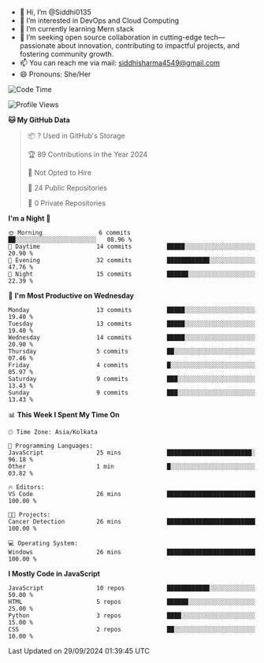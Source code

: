 - 👋 Hi, I’m @Siddhi0135
- 👀 I’m interested in DevOps and Cloud Computing
- 🌱 I’m currently learning Mern stack
- 💞️ I’m seeking open source collaboration in cutting-edge
     tech—passionate about innovation, contributing to impactful projects,
     and fostering community growth.
- 📫 You can reach me via mail: siddhisharma4549@gmail.com
- 😄 Pronouns: She/Her


<!--START_SECTION:waka-->
![Code Time](http://img.shields.io/badge/Code%20Time-15%20hrs%2015%20mins-blue)

![Profile Views](http://img.shields.io/badge/Profile%20Views-0-blue)

**🐱 My GitHub Data** 

> 📦 ? Used in GitHub's Storage 
 > 
> 🏆 89 Contributions in the Year 2024
 > 
> 🚫 Not Opted to Hire
 > 
> 📜 24 Public Repositories 
 > 
> 🔑 0 Private Repositories 
 > 
**I'm a Night 🦉** 

```text
🌞 Morning                6 commits           ██░░░░░░░░░░░░░░░░░░░░░░░   08.96 % 
🌆 Daytime                14 commits          █████░░░░░░░░░░░░░░░░░░░░   20.90 % 
🌃 Evening                32 commits          ████████████░░░░░░░░░░░░░   47.76 % 
🌙 Night                  15 commits          ██████░░░░░░░░░░░░░░░░░░░   22.39 % 
```
📅 **I'm Most Productive on Wednesday** 

```text
Monday                   13 commits          █████░░░░░░░░░░░░░░░░░░░░   19.40 % 
Tuesday                  13 commits          █████░░░░░░░░░░░░░░░░░░░░   19.40 % 
Wednesday                14 commits          █████░░░░░░░░░░░░░░░░░░░░   20.90 % 
Thursday                 5 commits           ██░░░░░░░░░░░░░░░░░░░░░░░   07.46 % 
Friday                   4 commits           █░░░░░░░░░░░░░░░░░░░░░░░░   05.97 % 
Saturday                 9 commits           ███░░░░░░░░░░░░░░░░░░░░░░   13.43 % 
Sunday                   9 commits           ███░░░░░░░░░░░░░░░░░░░░░░   13.43 % 
```


📊 **This Week I Spent My Time On** 

```text
🕑︎ Time Zone: Asia/Kolkata

💬 Programming Languages: 
JavaScript               25 mins             ████████████████████████░   96.18 % 
Other                    1 min               █░░░░░░░░░░░░░░░░░░░░░░░░   03.82 % 

🔥 Editors: 
VS Code                  26 mins             █████████████████████████   100.00 % 

🐱‍💻 Projects: 
Cancer Detection         26 mins             █████████████████████████   100.00 % 

💻 Operating System: 
Windows                  26 mins             █████████████████████████   100.00 % 
```

**I Mostly Code in JavaScript** 

```text
JavaScript               10 repos            ████████████░░░░░░░░░░░░░   50.00 % 
HTML                     5 repos             ██████░░░░░░░░░░░░░░░░░░░   25.00 % 
Python                   3 repos             ████░░░░░░░░░░░░░░░░░░░░░   15.00 % 
CSS                      2 repos             ██░░░░░░░░░░░░░░░░░░░░░░░   10.00 % 
```




 Last Updated on 29/09/2024 01:39:45 UTC
<!--END_SECTION:waka-->

<!---
Siddhi0135/Siddhi0135 is a ✨ special ✨ repository because its `README.md` (this file) appears on your GitHub profile.
You can click the Preview link to take a look at your changes.
--->
